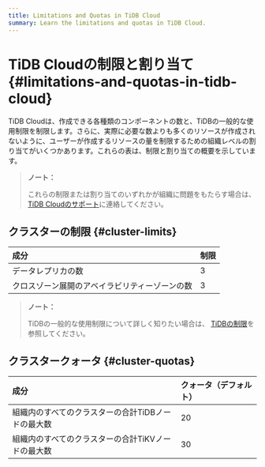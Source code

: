 ```yaml
---
title: Limitations and Quotas in TiDB Cloud
summary: Learn the limitations and quotas in TiDB Cloud.
---
```


# TiDB Cloudの制限と割り当て {#limitations-and-quotas-in-tidb-cloud}

TiDB Cloudは、作成できる各種類のコンポーネントの数と、TiDBの一般的な使用制限を制限します。さらに、実際に必要な数よりも多くのリソースが作成されないように、ユーザーが作成するリソースの量を制限するための組織レベルの割り当てがいくつかあります。これらの表は、制限と割り当ての概要を示しています。

> **ノート：**
>
> これらの制限または割り当てのいずれかが組織に問題をもたらす場合は、 [TiDB Cloudのサポート](/tidb-cloud/tidb-cloud-support.md)に連絡してください。

## クラスターの制限 {#cluster-limits}

| 成分                      | 制限 |
| :---------------------- | :- |
| データレプリカの数               | 3  |
| クロスゾーン展開のアベイラビリティーゾーンの数 | 3  |

> **ノート：**
>
> TiDBの一般的な使用制限について詳しく知りたい場合は、 [TiDBの制限](https://docs.pingcap.com/tidb/stable/tidb-limitations)を参照してください。

## クラスタークォータ {#cluster-quotas}

| 成分                          | クォータ（デフォルト） |
| :-------------------------- | :---------- |
| 組織内のすべてのクラスターの合計TiDBノードの最大数 | 20          |
| 組織内のすべてのクラスターの合計TiKVノードの最大数 | 30          |
